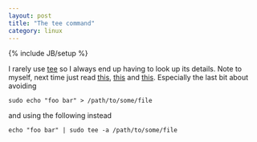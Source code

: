 ```yaml
---
layout: post
title: "The tee command"
category: linux
---
```

{% include JB/setup %}

I rarely use [tee](http://manpages.ubuntu.com/manpages/lucid/man1/tee.1.html) so I always end up having to look up its details. Note to myself, next time just read [this](http://en.wikipedia.org/wiki/Tee_(command)), [this](http://www.linuxandlife.com/2013/05/how-to-use-tee-command.html) and [this](http://stackoverflow.com/questions/764463/unix-confusing-use-of-the-tee-command). Especially the last bit about avoiding

`sudo echo "foo bar" > /path/to/some/file`

and using the following instead

`echo "foo bar" | sudo tee -a /path/to/some/file`
